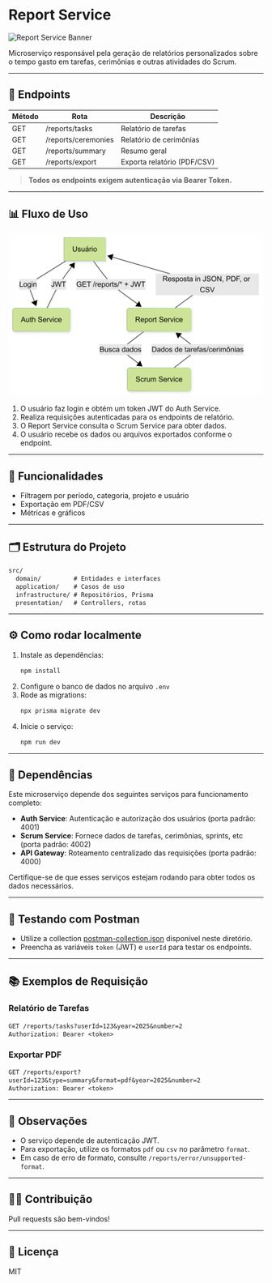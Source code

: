 # Report Service

![Report Service Banner](https://img.shields.io/badge/Service-Report-blue?style=for-the-badge&logo=postgresql)

Microserviço responsável pela geração de relatórios personalizados sobre o tempo gasto em tarefas, cerimônias e outras atividades do Scrum.

---

## 🚀 Endpoints

| Método | Rota                | Descrição                   |
| ------ | ------------------- | --------------------------- |
| GET    | /reports/tasks      | Relatório de tarefas        |
| GET    | /reports/ceremonies | Relatório de cerimônias     |
| GET    | /reports/summary    | Resumo geral                |
| GET    | /reports/export     | Exporta relatório (PDF/CSV) |

> **Todos os endpoints exigem autenticação via Bearer Token.**

---

## 📊 Fluxo de Uso

![Fluxograma de Uso](resources/report-service-flowchart.png)

1. O usuário faz login e obtém um token JWT do Auth Service.
2. Realiza requisições autenticadas para os endpoints de relatório.
3. O Report Service consulta o Scrum Service para obter dados.
4. O usuário recebe os dados ou arquivos exportados conforme o endpoint.

---

## 🎯 Funcionalidades

- Filtragem por período, categoria, projeto e usuário
- Exportação em PDF/CSV
- Métricas e gráficos

---

## 🗂️ Estrutura do Projeto

```
src/
  domain/         # Entidades e interfaces
  application/    # Casos de uso
  infrastructure/ # Repositórios, Prisma
  presentation/   # Controllers, rotas
```

---

## ⚙️ Como rodar localmente

1. Instale as dependências:
   ```sh
   npm install
   ```
2. Configure o banco de dados no arquivo `.env`
3. Rode as migrations:
   ```sh
   npx prisma migrate dev
   ```
4. Inicie o serviço:
   ```sh
   npm run dev
   ```

---

## 🧩 Dependências

Este microserviço depende dos seguintes serviços para funcionamento completo:

- **Auth Service**: Autenticação e autorização dos usuários (porta padrão: 4001)
- **Scrum Service**: Fornece dados de tarefas, cerimônias, sprints, etc (porta padrão: 4002)
- **API Gateway**: Roteamento centralizado das requisições (porta padrão: 4000)

Certifique-se de que esses serviços estejam rodando para obter todos os dados necessários.

---

## 🧪 Testando com Postman

- Utilize a collection [postman-collection.json](./postman-collection.json) disponível neste diretório.
- Preencha as variáveis `token` (JWT) e `userId` para testar os endpoints.

---

## 📚 Exemplos de Requisição

### Relatório de Tarefas

```http
GET /reports/tasks?userId=123&year=2025&number=2
Authorization: Bearer <token>
```

### Exportar PDF

```http
GET /reports/export?userId=123&type=summary&format=pdf&year=2025&number=2
Authorization: Bearer <token>
```

---

## 📝 Observações

- O serviço depende de autenticação JWT.
- Para exportação, utilize os formatos `pdf` ou `csv` no parâmetro `format`.
- Em caso de erro de formato, consulte `/reports/error/unsupported-format`.

---

## 👨‍💻 Contribuição

Pull requests são bem-vindos!

---

## 📄 Licença

MIT
